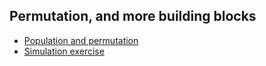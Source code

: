 ## Permutation, and more building blocks

* [Population and
  permutation](https://lisds.github.io/textbook/permutation/population_permutation)
* [Simulation
  exercise](https://ds.lis.2i2c.cloud/hub/user-redirect/git-pull?repo=https%3A//github.com/lisds/money_death&subPath=money_death.ipynb)
